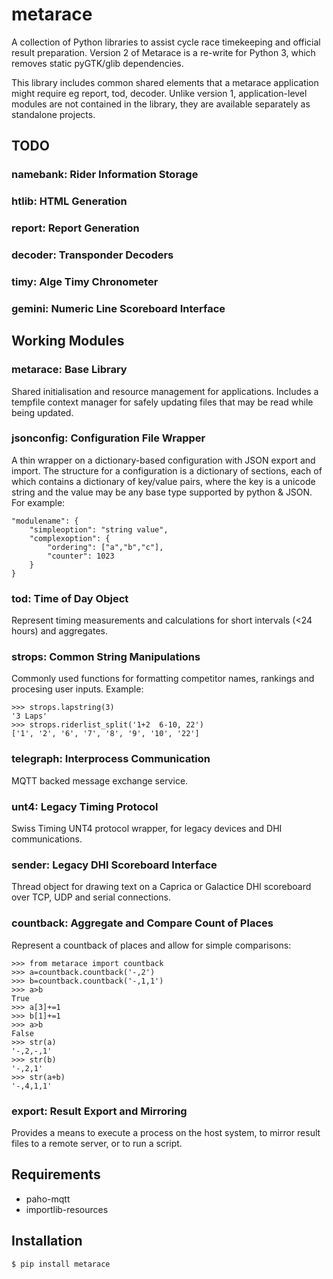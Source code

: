 # metarace

A collection of Python libraries to assist cycle race timekeeping
and official result preparation. Version 2 of Metarace is a
re-write for Python 3, which removes static pyGTK/glib dependencies.

This library includes common shared elements that a metarace
application might require eg report, tod, decoder.
Unlike version 1, application-level modules are not contained in
the library, they are available separately as standalone projects.

## TODO

### namebank: Rider Information Storage

### htlib: HTML Generation

### report: Report Generation

### decoder: Transponder Decoders

### timy: Alge Timy Chronometer

### gemini: Numeric Line Scoreboard Interface

## Working Modules

### metarace: Base Library

Shared initialisation and resource management for applications.
Includes a tempfile context manager for safely updating files that
may be read while being updated.


### jsonconfig: Configuration File Wrapper

A thin wrapper on a dictionary-based configuration
with JSON export and import. The structure for a configuration
is a dictionary of sections, each of which contains a dictionary
of key/value pairs, where the key is a unicode string and the
value may be any base type supported by python & JSON. For example:

	"modulename": {
		"simpleoption": "string value",
		"complexoption": {
			"ordering": ["a","b","c"],
			"counter": 1023
		}
	}


### tod: Time of Day Object

Represent timing measurements and calculations for short intervals 
(<24 hours) and aggregates.

### strops: Common String Manipulations

Commonly used functions for formatting competitor names,
rankings and procesing user inputs. Example:

	>>> strops.lapstring(3)
	'3 Laps'
	>>> strops.riderlist_split('1+2  6-10, 22')
	['1', '2', '6', '7', '8', '9', '10', '22']


### telegraph: Interprocess Communication

MQTT backed message exchange service. 

### unt4: Legacy Timing Protocol

Swiss Timing UNT4 protocol wrapper, for legacy devices and DHI
communications.

### sender: Legacy DHI Scoreboard Interface

Thread object for drawing text on a Caprica or Galactice DHI
scoreboard over TCP, UDP and serial connections.

### countback: Aggregate and Compare Count of Places

Represent a countback of places and allow for simple comparisons:

	>>> from metarace import countback
	>>> a=countback.countback('-,2')
	>>> b=countback.countback('-,1,1')
	>>> a>b
	True
	>>> a[3]+=1
	>>> b[1]+=1
	>>> a>b
	False
	>>> str(a)
	'-,2,-,1'
	>>> str(b)
	'-,2,1'
	>>> str(a+b)
	'-,4,1,1'

### export: Result Export and Mirroring

Provides a means to execute a process on the host system, to
mirror result files to a remote server, or to run a script.


## Requirements

   - paho-mqtt
   - importlib-resources


## Installation

	$ pip install metarace


